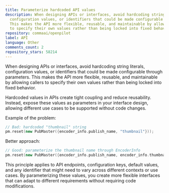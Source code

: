 ```yaml
---
title: Parameterize hardcoded API values
description: When designing APIs or interfaces, avoid hardcoding string literals,
  configuration values, or identifiers that could be made configurable through parameters.
  This makes the API more flexible, reusable, and maintainable by allowing callers
  to specify their own values rather than being locked into fixed behavior.
repository: commaai/openpilot
label: API
language: Other
comments_count: 2
repository_stars: 58214
---
```


When designing APIs or interfaces, avoid hardcoding string literals, configuration values, or identifiers that could be made configurable through parameters. This makes the API more flexible, reusable, and maintainable by allowing callers to specify their own values rather than being locked into fixed behavior.

Hardcoded values in APIs create tight coupling and reduce reusability. Instead, expose these values as parameters in your interface design, allowing different use cases to be supported without code changes.

Example of the problem:
```cpp
// Bad: hardcoded "thumbnail" string
pm.reset(new PubMaster({encoder_info.publish_name, "thumbnail"}));
```

Better approach:
```cpp
// Good: parameterize the thumbnail name through EncoderInfo
pm.reset(new PubMaster({encoder_info.publish_name, encoder_info.thumbnail_name}));
```

This principle applies to API endpoints, configuration keys, default values, and any identifier that might need to vary across different contexts or use cases. By parameterizing these values, you create more flexible interfaces that can adapt to different requirements without requiring code modifications.